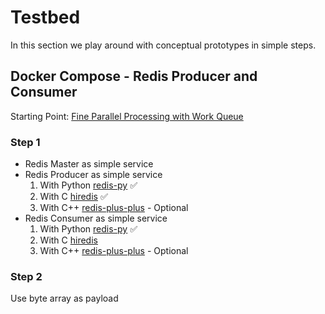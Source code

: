 # Testbed

In this section we play around with conceptual prototypes in simple steps.

## Docker Compose - Redis Producer and Consumer

Starting Point: [Fine Parallel Processing with Work Queue](https://kubernetes.io/docs/tasks/job/fine-parallel-processing-work-queue/)

### Step 1

- Redis Master as simple service
- Redis Producer as simple service
    1. With Python [redis-py](https://github.com/redis/redis-py) ✅
    2. With C [hiredis](https://github.com/redis/hiredis) ✅
    3. With C++ [redis-plus-plus](https://github.com/sewenew/redis-plus-plus) - Optional
- Redis Consumer as simple service
    1. With Python [redis-py](https://github.com/redis/redis-py) ✅
    2. With C [hiredis](https://github.com/redis/hiredis)
    3. With C++ [redis-plus-plus](https://github.com/sewenew/redis-plus-plus) - Optional

### Step 2

Use byte array as payload
